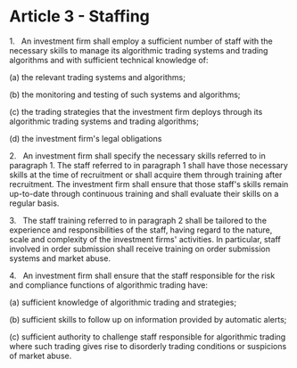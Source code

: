 # Article 3 - Staffing


1.   An investment firm shall employ a sufficient number of staff with the necessary skills to manage its algorithmic trading systems and trading algorithms and with sufficient technical knowledge of:

(a) the relevant trading systems and algorithms;

(b) the monitoring and testing of such systems and algorithms;

(c) the trading strategies that the investment firm deploys through its algorithmic trading systems and trading algorithms;

(d) the investment firm's legal obligations

2.   An investment firm shall specify the necessary skills referred to in paragraph 1. The staff referred to in paragraph 1 shall have those necessary skills at the time of recruitment or shall acquire them through training after recruitment. The investment firm shall ensure that those staff's skills remain up-to-date through continuous training and shall evaluate their skills on a regular basis.

3.   The staff training referred to in paragraph 2 shall be tailored to the experience and responsibilities of the staff, having regard to the nature, scale and complexity of the investment firms' activities. In particular, staff involved in order submission shall receive training on order submission systems and market abuse.

4.   An investment firm shall ensure that the staff responsible for the risk and compliance functions of algorithmic trading have:

(a) sufficient knowledge of algorithmic trading and strategies;

(b) sufficient skills to follow up on information provided by automatic alerts;

(c) sufficient authority to challenge staff responsible for algorithmic trading where such trading gives rise to disorderly trading conditions or suspicions of market abuse.
